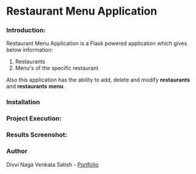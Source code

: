 # Restaurant Menu Application

### Introduction:

Restaurant Menu Application is a Flask powered application which gives below information:
   1. Restaurants
   2. Menu's of the specific restaurant
   
Also this application has the ability to add, delete and modify **restaurants** and **restaurants** **menu**.

### Installation



### Project Execution:



### Results Screenshot:



### Author

Divvi Naga Venkata Satish - [Portfolio](https://satishdivvi.github.io)

